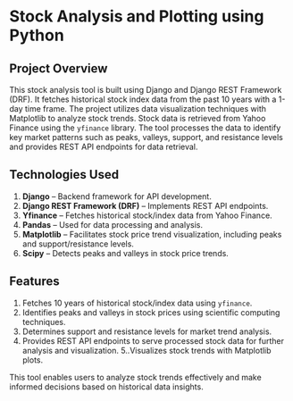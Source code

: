 # Stock Analysis and Plotting using Python

## Project Overview
This stock analysis tool is built using Django and Django REST Framework (DRF). It fetches historical stock index data from the past 10 years with a 1-day time frame. The project utilizes data visualization techniques with Matplotlib to analyze stock trends. Stock data is retrieved from Yahoo Finance using the `yfinance` library. The tool processes the data to identify key market patterns such as peaks, valleys, support, and resistance levels and provides REST API endpoints for data retrieval.

## Technologies Used
1. **Django** – Backend framework for API development.
2. **Django REST Framework (DRF)** – Implements REST API endpoints.
3. **Yfinance** – Fetches historical stock/index data from Yahoo Finance.
4. **Pandas** – Used for data processing and analysis.
5. **Matplotlib** – Facilitates stock price trend visualization, including peaks and support/resistance levels.
6. **Scipy** – Detects peaks and valleys in stock price trends.

## Features
1. Fetches 10 years of historical stock/index data using `yfinance`.
2. Identifies peaks and valleys in stock prices using scientific computing techniques.
3. Determines support and resistance levels for market trend analysis.
4. Provides REST API endpoints to serve processed stock data for further analysis and visualization.
5..Visualizes stock trends with Matplotlib plots.

This tool enables users to analyze stock trends effectively and make informed decisions based on historical data insights.







